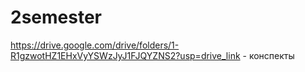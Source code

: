 # 2semester 
https://drive.google.com/drive/folders/1-R1gzwotHZ1EHxVyYSWzJyJ1FJQYZNS2?usp=drive_link - конспекты
